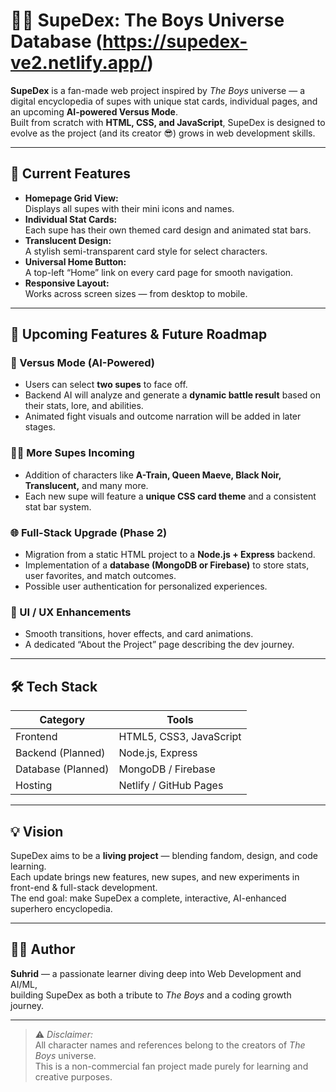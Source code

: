 # 🦸‍♂️ SupeDex: The Boys Universe Database (https://supedex-ve2.netlify.app/)

**SupeDex** is a fan-made web project inspired by *The Boys* universe — a digital encyclopedia of supes with unique stat cards, individual pages, and an upcoming **AI-powered Versus Mode**.  
Built from scratch with **HTML, CSS, and JavaScript**, SupeDex is designed to evolve as the project (and its creator 😎) grows in web development skills.

---

## 🚀 Current Features

- **Homepage Grid View:**  
  Displays all supes with their mini icons and names.
- **Individual Stat Cards:**  
  Each supe has their own themed card design and animated stat bars.
- **Translucent Design:**  
  A stylish semi-transparent card style for select characters.
- **Universal Home Button:**  
  A top-left “Home” link on every card page for smooth navigation.
- **Responsive Layout:**  
  Works across screen sizes — from desktop to mobile.

---

## 🧠 Upcoming Features & Future Roadmap

### 🥊 Versus Mode (AI-Powered)
- Users can select **two supes** to face off.  
- Backend AI will analyze and generate a **dynamic battle result** based on their stats, lore, and abilities.  
- Animated fight visuals and outcome narration will be added in later stages.

### 🧍‍♂️ More Supes Incoming
- Addition of characters like **A-Train, Queen Maeve, Black Noir, Translucent,** and many more.  
- Each new supe will feature a **unique CSS card theme** and a consistent stat bar system.

### 🌐 Full-Stack Upgrade (Phase 2)
- Migration from a static HTML project to a **Node.js + Express** backend.  
- Implementation of a **database (MongoDB or Firebase)** to store stats, user favorites, and match outcomes.  
- Possible user authentication for personalized experiences.

### 🎨 UI / UX Enhancements
- Smooth transitions, hover effects, and card animations.  
- A dedicated “About the Project” page describing the dev journey.

---

## 🛠️ Tech Stack

| Category | Tools |
|-----------|--------|
| Frontend | HTML5, CSS3, JavaScript |
| Backend (Planned) | Node.js, Express |
| Database (Planned) | MongoDB / Firebase |
| Hosting | Netlify / GitHub Pages |

---

## 💡 Vision

SupeDex aims to be a **living project** — blending fandom, design, and code learning.  
Each update brings new features, new supes, and new experiments in front-end & full-stack development.  
The end goal: make SupeDex a complete, interactive, AI-enhanced superhero encyclopedia.

---

## 👨‍💻 Author

**Suhrid** — a passionate learner diving deep into Web Development and AI/ML,  
building SupeDex as both a tribute to *The Boys* and a coding growth journey.

---

> ⚠️ *Disclaimer:*  
> All character names and references belong to the creators of *The Boys* universe.  
> This is a non-commercial fan project made purely for learning and creative purposes.
